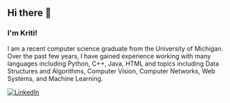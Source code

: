 ## Hi there 👋
### I'm Kriti!

I am a recent computer science graduate from the University of Michigan. Over the past few years, I have gained experience working with many languages including Python, C++, Java, HTML and topics including Data Structures and Algorithms, Computer Vision, Computer Networks, Web Systems, and Machine Learning.

[![LinkedIn](linkedin.jpg)](https://www.linkedin.com/in/kriti-moogala-6380291b9/)


<!--
**kritimo/kritimo** is a ✨ _special_ ✨ repository because its `README.md` (this file) appears on your GitHub profile.

Here are some ideas to get you started:

- 🔭 I’m currently working on ...
- 🌱 I’m currently learning ...
- 👯 I’m looking to collaborate on ...
- 🤔 I’m looking for help with ...
- 💬 Ask me about ...
- 📫 How to reach me: ...
- 😄 Pronouns: ...
- ⚡ Fun fact: ...
-->
